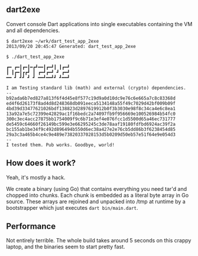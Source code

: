 dart2exe
--

Convert console Dart applications into single executables containing the VM and
all dependencies.


```
$ dart2exe ~/wrk/dart_test_app_2exe
2013/09/20 20:45:47 Generated: dart_test_app_2exe

$ ./dart_test_app_2exe

┏━ ┏━┃┏━┃━┏┛━━┃┏━┛┃ ┃┏━┛
┃ ┃┏━┃┏┏┛ ┃ ┏━┛┏━┛ ┛ ┏━┛
━━ ┛ ┛┛ ┛ ┛ ━━┛━━┛┛ ┛━━┛
      
I am Testing standard lib (math) and external (crypto) dependencies.
--
b92ada6b7ed827a813f6f4d45e8f577c19d9a0d10dc9e76c6e665a7c8c83368d
ed4f6d26173f8ad4d8d248368db091eeca5134148a55f49c7029d42bf009b09f
4bd39d33477621026bdf138823d2897619912b0f3b3030e98f8c34ca4e6c8ea1
13a92a7e5c72399e42829ac1f16bedc2a74097fb9f956669e100526984b54fc0
300c3ec4acc27875bb1754009f9c6b71e3ef4e076fcc1d5500d65a46ec731777
de5459c64660f26149bc599e3e66295245c3de78aaf19180fdfbd6924ac39f2a
bc155ab1be34f9c492d896494b550d6ec38a427e2e76cb5dd86b3f6238454d85
29a3c3a465b4ce4c9e489e73820337028153d5b0209d50eb57e51f64e9e054d3
--
I tested them. Pub works. Goodbye, world!
```

How does it work?
--

Yeah, it's mostly a hack.

We create a binary (using Go) that contains everything you need tar'd and
chopped into chunks. Each chunk is embedded as a literal byte array in Go
source. These arrays are rejoined and unpacked into /tmp at runtime by
a bootstrapper which just executes `dart bin/main.dart`.

Performance
--
Not entirely terrible. The whole build takes around 5 seconds on this crappy
laptop, and the binaries seem to start pretty fast.
